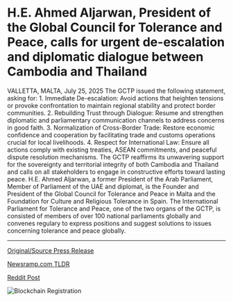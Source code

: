 # H.E. Ahmed Aljarwan, President of the Global Council for Tolerance and Peace, calls for urgent de-escalation and diplomatic dialogue between Cambodia and Thailand

VALLETTA, MALTA, July 25, 2025  The GCTP issued the following statement, asking for:  1. Immediate De-escalation: Avoid actions that heighten tensions or provoke confrontation to maintain regional stability and protect border communities. 2. Rebuilding Trust through Dialogue: Resume and strengthen diplomatic and parliamentary communication channels to address concerns in good faith. 3. Normalization of Cross-Border Trade: Restore economic confidence and cooperation by facilitating trade and customs operations crucial for local livelihoods. 4. Respect for International Law: Ensure all actions comply with existing treaties, ASEAN commitments, and peaceful dispute resolution mechanisms.  The GCTP reaffirms its unwavering support for the sovereignty and territorial integrity of both Cambodia and Thailand and calls on all stakeholders to engage in constructive efforts toward lasting peace.  H.E. Ahmed Aljarwan, a former President of the Arab Parliament, Member of Parliament of the UAE and diplomat, is the Founder and President of the Global Council for Tolerance and Peace in Malta and the Foundation for Culture and Religious Tolerance in Spain. The International Parliament for Tolerance and Peace, one of the two organs of the GCTP, is consisted of members of over 100 national parliaments globally and convenes regulary to express positions and suggest solutions to issues concerning tolerance and peace globally. 

---

[Original/Source Press Release](https://www.24-7pressrelease.com/press-release/525184/he-ahmed-aljarwan-president-of-the-global-council-for-tolerance-and-peace-calls-for-urgent-de-escalation-and-diplomatic-dialogue-between-cambodia-and-thailand)
                    

[Newsramp.com TLDR](https://newsramp.com/curated-news/gctp-urges-cambodia-and-thailand-towards-peace-and-economic-cooperation/64c766582f1404cd2fe4f07a051bcc9e) 

 



[Reddit Post](https://www.reddit.com/r/newsramp/comments/1m8su9s/gctp_urges_cambodia_and_thailand_towards_peace/) 



![Blockchain Registration](https://cdn.newsramp.app/24-7PressRelease/qrcode/257/25/mendAaYn.webp)